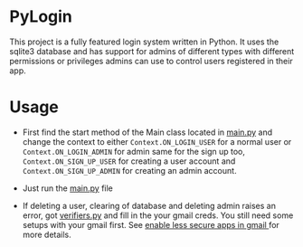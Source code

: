 # PyLogin
This project is a fully featured login system written in Python. It uses the sqlite3 database and has support for admins of different types with different permissions or privileges admins can use to control users registered in their app.

# Usage
  - First find the start method of the Main class located in [main.py](main.py) and change the context to either `Context.ON_LOGIN_USER` for a normal user or `Context.ON_LOGIN_ADMIN` for admin
  same for the sign up too, `Context.ON_SIGN_UP_USER` for creating a user account and `Context.ON_SIGN_UP_ADMIN` for creating an admin account.
  
  - Just run the [main.py](main.py) file
  
  - If deleting a user, clearing of database and deleting admin raises an error, got [verifiers.py](verifiers.py) and fill in the your gmail creds. You still need some setups with your gmail first. See [enable less secure apps in gmail ](https://www.lifewire.com/unlock-gmail-for-a-new-email-program-or-service-1171974#:~:text=To%20enable%20%22less%20secure%22%20email%20programs%20to%20access,sure%20Allow%20less%20secure%20apps%20is%20On%20.) for more details.
